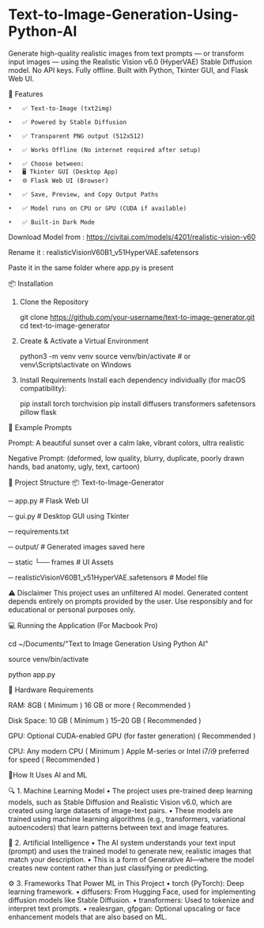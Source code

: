 # Text-to-Image-Generation-Using-Python-AI
Generate high-quality realistic images from text prompts — or transform input images — using the Realistic Vision v6.0 (HyperVAE) Stable Diffusion model. No API keys. Fully offline. Built with Python, Tkinter GUI, and Flask Web UI.

🚀 Features

	•	✅ Text-to-Image (txt2img)
 
	•	✅ Powered by Stable Diffusion
 
	•	✅ Transparent PNG output (512x512)
 
	•	✅ Works Offline (No internet required after setup)
 
	•	✅ Choose between:
	•	🖥️ Tkinter GUI (Desktop App)
	•	🌐 Flask Web UI (Browser)
 
	•	✅ Save, Preview, and Copy Output Paths
 
	•	✅ Model runs on CPU or GPU (CUDA if available)
 
	•	✅ Built-in Dark Mode

Download Model from : https://civitai.com/models/4201/realistic-vision-v60

Rename it : realisticVisionV60B1_v51HyperVAE.safetensors

Paste it in the same folder where app.py is present





📦 Installation

1. Clone the Repository

   
    git clone https://github.com/your-username/text-to-image-generator.git
cd text-to-image-generator

2. Create & Activate a Virtual Environment

   
      python3 -m venv venv
source venv/bin/activate  # or venv\Scripts\activate on Windows

3. Install Requirements
Install each dependency individually (for macOS compatibility):


    pip install torch torchvision
pip install diffusers transformers safetensors pillow flask





🧪 Example Prompts

Prompt: A beautiful sunset over a calm lake, vibrant colors, ultra realistic

Negative Prompt: (deformed, low quality, blurry, duplicate, poorly drawn hands, bad anatomy, ugly, text, cartoon)



📁 Project Structure
📦 Text-to-Image-Generator


─ app.py                                                 # Flask Web UI

─ gui.py                                                # Desktop GUI using Tkinter

─ requirements.txt

─ output/                                                # Generated images saved here
  
─ static
   └── frames                                             # UI Assets
   
─ realisticVisionV60B1_v51HyperVAE.safetensors            # Model file

⚠️ Disclaimer
This project uses an unfiltered AI model. Generated content depends entirely on prompts provided by the user. Use responsibly and for educational or personal purposes only.


💻 Running the Application (For Macbook Pro)

  cd ~/Documents/"Text to Image Generation Using Python AI"

  source venv/bin/activate

  python app.py


💾 Hardware Requirements

                          
RAM: 8GB ( Minimum  )                16 GB or more ( Recommended )

Disk Space: 10 GB ( Minimum  )    15–20 GB  ( Recommended )

GPU: Optional           CUDA-enabled GPU (for faster generation)  ( Recommended )

CPU: Any modern CPU ( Minimum  )       Apple M-series or Intel i7/i9 preferred for speed ( Recommended )



 🤔How It Uses AI and ML
 

🔍 1. Machine Learning Model
	•	The project uses pre-trained deep learning models, such as Stable Diffusion and Realistic Vision v6.0, which are created using large datasets of image-text pairs.
	•	These models are trained using machine learning algorithms (e.g., transformers, variational autoencoders) that learn patterns between text and image features.
 

🧠 2. Artificial Intelligence
	•	The AI system understands your text input (prompt) and uses the trained model to generate new, realistic images that match your description.
	•	This is a form of Generative AI—where the model creates new content rather than just classifying or predicting.
 

⚙️ 3. Frameworks That Power ML in This Project
	•	torch (PyTorch): Deep learning framework.
	•	diffusers: From Hugging Face, used for implementing diffusion models like Stable Diffusion.
	•	transformers: Used to tokenize and interpret text prompts.
	•	realesrgan, gfpgan: Optional upscaling or face enhancement models that are also based on ML.










